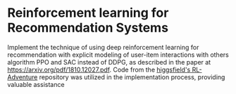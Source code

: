# Reinforcement learning for Recommendation Systems

Implement the technique of using deep reinforcement learning for recommendation with explicit modeling of user-item interactions with others algorithm PPO and SAC instead of DDPG, as described in the paper at https://arxiv.org/pdf/1810.12027.pdf. Code from the [higgsfield's RL-Adventure](https://github.com/higgsfield/RL-Adventure-2/) repository was utilized in the implementation process, providing valuable assistance

